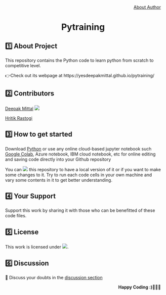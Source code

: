 <div align="center">
  <p align="right"><a href="https://github.com/yesdeepakmittal/">About Author</a></p>
  <h1>Pytraining</h1>
</div>

<div>
  <h2>1️⃣ About Project</h2>
  <p>This repository contains the Python code to learn python from scratch to competitive level.</p>
  <p>👉Check out its webpage at https://yesdeepakmittal.github.io/pytraining/</p>
</div>

<h2>2️⃣ Contributors</h2>  
  <p><a href="https://github.com/yesdeepakmittal"target="_blank">Deepak Mittal</a> <a href="https://github.com/yesdeepakmittal"target="_blank"><img src="https://img.shields.io/github/followers/yesdeepakmittal?style=social"></a></p>
<p><a href="https://github.com/HritikRastogi"target="_blank">Hritik Rastogi</a></p>

<h2>3️⃣ How to get started</h2>
<p>Download <a href="https://www.python.org/downloads/"target="_blank">Python</a> or use any online cloud-based jupyter notebook such <a href='https://colab.research.google.com/notebooks/welcome.ipynb'>Google Colab</a>, Azure notebook, IBM cloud notebook, etc for online editing and saving code directly into your Github repository</p>
You can <a href="https://github.com/yesdeepakmittal/pytraining/"><img src="https://img.shields.io/github/forks/yesdeepakmittal/pytraining?label=fork&style=social"></a> this repository to have a local version of it or if you want to make some changes to it. Try to run each code cells in your own machine and vary some contents in it to get better understanding.

<h2>4️⃣ Your Support</h2>
Support this work by sharing it with those who can be benefitted of these code files. 

<h2>5️⃣ License</h2>
This work is licensed under <a href="https://github.com/yesdeepakmittal/pytraining/blob/master/LICENSE"target="_blank"><img src="https://img.shields.io/github/license/yesdeepakmittal/pytraining"></a>.

<h2>6️⃣ Discussion</h2>
💬 Discuss your doubts in the <a href="https://github.com/yesdeepakmittal/pytraining/discussions">discussion section</a>
<p align='right'><b>Happy Coding :)🖤🖤🖤</b></p>
